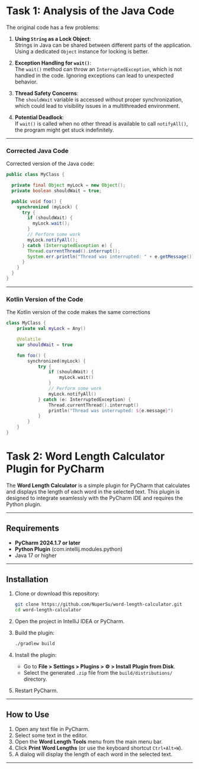 # Task 1: Analysis of the Java Code

The original code has a few problems:

1. **Using `String` as a Lock Object**:  
   Strings in Java can be shared between different parts of the application. Using a
   dedicated `Object` instance for locking is better.

2. **Exception Handling for `wait()`**:  
   The `wait()` method can throw an `InterruptedException`, which is not handled in the code.
   Ignoring exceptions can lead to unexpected behavior.

3. **Thread Safety Concerns**:  
   The `shouldWait` variable is accessed without proper synchronization, which could lead to
   visibility issues in a multithreaded environment.

4. **Potential Deadlock**:  
   If `wait()` is called when no other thread is available to call `notifyAll()`, the program might
   get stuck indefinitely.

---

### Corrected Java Code

Corrected version of the Java code:

```java
public class MyClass {

  private final Object myLock = new Object();
  private boolean shouldWait = true;

  public void foo() {
    synchronized (myLock) {
      try {
        if (shouldWait) {
          myLock.wait();
        }
        // Perform some work
        myLock.notifyAll();
      } catch (InterruptedException e) {
        Thread.currentThread().interrupt();
        System.err.println("Thread was interrupted: " + e.getMessage());
      }
    }
  }
}
```

---

### Kotlin Version of the Code

The Kotlin version of the code makes the same corrections

```kotlin
class MyClass {
    private val myLock = Any()

    @Volatile
    var shouldWait = true

    fun foo() {
        synchronized(myLock) {
            try {
                if (shouldWait) {
                    myLock.wait()
                }
                // Perform some work
                myLock.notifyAll()
            } catch (e: InterruptedException) {
                Thread.currentThread().interrupt()
                println("Thread was interrupted: ${e.message}")
            }
        }
    }
}
```

# Task 2: Word Length Calculator Plugin for PyCharm

The **Word Length Calculator** is a simple plugin for PyCharm that calculates and displays the
length of each word in the selected text. This plugin is designed to integrate seamlessly with the
PyCharm IDE and requires the Python plugin.

---

## Requirements

- **PyCharm 2024.1.7 or later**
- **Python Plugin** (com.intellij.modules.python)
- Java 17 or higher

---

## Installation

1. Clone or download this repository:
   ```bash
   git clone https://github.com/NuperSu/word-length-calculator.git
   cd word-length-calculator
   ```

2. Open the project in IntelliJ IDEA or PyCharm.

3. Build the plugin:
   ```bash
   ./gradlew build
   ```

4. Install the plugin:
    - Go to **File > Settings > Plugins > ⚙️ > Install Plugin from Disk**.
    - Select the generated `.zip` file from the `build/distributions/` directory.

5. Restart PyCharm.

---

## How to Use

1. Open any text file in PyCharm.
2. Select some text in the editor.
3. Open the **Word Length Tools** menu from the main menu bar.
4. Click **Print Word Lengths** (or use the keyboard shortcut `Ctrl+Alt+W`).
5. A dialog will display the length of each word in the selected text.

---

